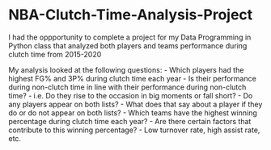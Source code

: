 # NBA-Clutch-Time-Analysis-Project

I had the oppportunity to complete a project for my Data Programming in Python class that analyzed both players and teams performance during clutch time from 2015-2020

My analysis looked at the following questions:
    - Which players had the highest FG% and 3P% during clutch time each year
        - Is their performance during non-clutch time in line with their performance during non-clutch time?
            - i.e. Do they rise to the occasion in big moments or fall short?
        - Do any players appear on both lists?
            - What does that say about a player if they do or do not appear on both lists?
    - Which teams have the highest winning percentage during clutch time each year?
        - Are there certain factors that contribute to this winning percentage?
            - Low turnover rate, high assist rate, etc.
